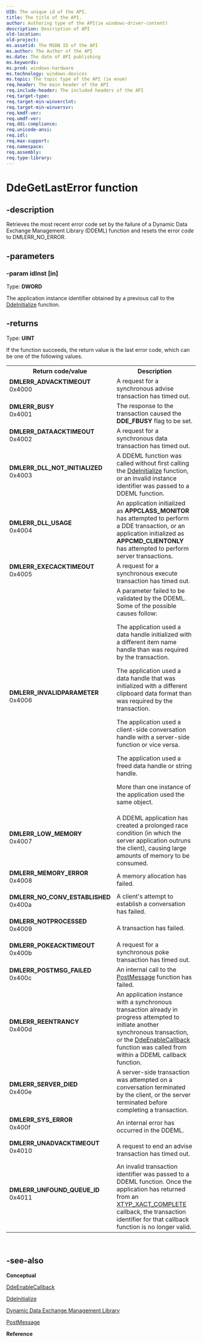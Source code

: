 ```yaml
---
UID: The unique id of the API.
title: The title of the API.
author: Authoring type of the API(ie windows-driver-content)
description: Description of API
old-location: 
old-project: 
ms.assetid: The MSDN ID of the API
ms.author: The Author of the API
ms.date: The date of API publishing
ms.keywords: 
ms.prod: windows-hardware
ms.technology: windows-devices
ms.topic: The topic type of the API (ie enum)
req.header: The main header of the API
req.include-header: The included headers of the API
req.target-type: 
req.target-min-winverclnt: 
req.target-min-winversvr: 
req.kmdf-ver: 
req.umdf-ver: 
req.ddi-compliance: 
req.unicode-ansi: 
req.idl: 
req.max-support: 
req.namespace: 
req.assembly: 
req.type-library: 
---
```


# DdeGetLastError function


## -description


Retrieves the most recent error code set by the failure of a Dynamic Data Exchange Management Library (DDEML) function and resets the error code to DMLERR_NO_ERROR. 


## -parameters




### -param idInst [in]

Type: <b>DWORD</b>

The application instance identifier obtained by a previous call to the <a href="https://msdn.microsoft.com/ea679d2b-8c03-4706-b6a8-37a99c6d61d1">DdeInitialize</a> function. 


## -returns



Type: <b>UINT</b>

If the function succeeds, the return value is the last error code, which can be one of the following values.

<table>
<tr>
<th>Return code/value</th>
<th>Description</th>
</tr>
<tr>
<td width="40%">
<dl>
<dt><b>DMLERR_ADVACKTIMEOUT</b></dt>
<dt>0x4000</dt>
</dl>
</td>
<td width="60%">
A request for a synchronous advise transaction has timed out.

</td>
</tr>
<tr>
<td width="40%">
<dl>
<dt><b>DMLERR_BUSY</b></dt>
<dt>0x4001</dt>
</dl>
</td>
<td width="60%">
The response to the transaction caused the <b>DDE_FBUSY</b> flag to be set.

</td>
</tr>
<tr>
<td width="40%">
<dl>
<dt><b>DMLERR_DATAACKTIMEOUT</b></dt>
<dt>0x4002</dt>
</dl>
</td>
<td width="60%">
A request for a synchronous data transaction has timed out.

</td>
</tr>
<tr>
<td width="40%">
<dl>
<dt><b>DMLERR_DLL_NOT_INITIALIZED</b></dt>
<dt>0x4003</dt>
</dl>
</td>
<td width="60%">
A DDEML function was called without first calling the <a href="https://msdn.microsoft.com/ea679d2b-8c03-4706-b6a8-37a99c6d61d1">DdeInitialize</a> function, or an invalid instance identifier was passed to a DDEML function.

</td>
</tr>
<tr>
<td width="40%">
<dl>
<dt><b>DMLERR_DLL_USAGE</b></dt>
<dt>0x4004</dt>
</dl>
</td>
<td width="60%">
An application initialized as <b>APPCLASS_MONITOR</b> has attempted to perform a DDE transaction, or an application initialized as <b>APPCMD_CLIENTONLY</b> has attempted to perform server transactions.

</td>
</tr>
<tr>
<td width="40%">
<dl>
<dt><b>DMLERR_EXECACKTIMEOUT</b></dt>
<dt>0x4005</dt>
</dl>
</td>
<td width="60%">
A request for a synchronous execute transaction has timed out.

</td>
</tr>
<tr>
<td width="40%">
<dl>
<dt><b>DMLERR_INVALIDPARAMETER</b></dt>
<dt>0x4006</dt>
</dl>
</td>
<td width="60%">
A parameter failed to be validated by the DDEML. Some of the possible causes follow: 

The application used a data handle initialized with a different item name handle than was required by the transaction. 

The application used a data handle that was initialized with a different clipboard data format than was required by the transaction. 

The application used a client-side conversation handle with a server-side function or vice versa. 

The application used a freed data handle or string handle. 

More than one instance of the application used the same object.

</td>
</tr>
<tr>
<td width="40%">
<dl>
<dt><b>DMLERR_LOW_MEMORY</b></dt>
<dt>0x4007</dt>
</dl>
</td>
<td width="60%">
A DDEML application has created a prolonged race condition (in which the server application outruns the client), causing large amounts of memory to be consumed.

</td>
</tr>
<tr>
<td width="40%">
<dl>
<dt><b>DMLERR_MEMORY_ERROR</b></dt>
<dt>0x4008</dt>
</dl>
</td>
<td width="60%">
A memory allocation has failed.

</td>
</tr>
<tr>
<td width="40%">
<dl>
<dt><b>DMLERR_NO_CONV_ESTABLISHED</b></dt>
<dt>0x400a</dt>
</dl>
</td>
<td width="60%">
A client's attempt to establish a conversation has failed.

</td>
</tr>
<tr>
<td width="40%">
<dl>
<dt><b>DMLERR_NOTPROCESSED</b></dt>
<dt>0x4009</dt>
</dl>
</td>
<td width="60%">
A transaction has failed.

</td>
</tr>
<tr>
<td width="40%">
<dl>
<dt><b>DMLERR_POKEACKTIMEOUT</b></dt>
<dt>0x400b</dt>
</dl>
</td>
<td width="60%">
A request for a synchronous poke transaction has timed out.

</td>
</tr>
<tr>
<td width="40%">
<dl>
<dt><b>DMLERR_POSTMSG_FAILED</b></dt>
<dt>0x400c</dt>
</dl>
</td>
<td width="60%">
An internal call to the <a href="https://msdn.microsoft.com/5357de37-1e44-4e4a-bdae-b5a386032dd4">PostMessage</a> function has failed.

</td>
</tr>
<tr>
<td width="40%">
<dl>
<dt><b>DMLERR_REENTRANCY</b></dt>
<dt>0x400d</dt>
</dl>
</td>
<td width="60%">
An application instance with a synchronous transaction already in progress attempted to initiate another synchronous transaction, or the <a href="https://msdn.microsoft.com/1fb9c17b-829a-4c7e-947b-41b15b0db142">DdeEnableCallback</a> function was called from within a DDEML callback function.

</td>
</tr>
<tr>
<td width="40%">
<dl>
<dt><b>DMLERR_SERVER_DIED</b></dt>
<dt>0x400e</dt>
</dl>
</td>
<td width="60%">
A server-side transaction was attempted on a conversation terminated by the client, or the server terminated before completing a transaction.

</td>
</tr>
<tr>
<td width="40%">
<dl>
<dt><b>DMLERR_SYS_ERROR</b></dt>
<dt>0x400f</dt>
</dl>
</td>
<td width="60%">
An internal error has occurred in the DDEML.

</td>
</tr>
<tr>
<td width="40%">
<dl>
<dt><b>DMLERR_UNADVACKTIMEOUT</b></dt>
<dt>0x4010</dt>
</dl>
</td>
<td width="60%">
A request to end an advise transaction has timed out.

</td>
</tr>
<tr>
<td width="40%">
<dl>
<dt><b>DMLERR_UNFOUND_QUEUE_ID</b></dt>
<dt>0x4011</dt>
</dl>
</td>
<td width="60%">
An invalid transaction identifier was passed to a DDEML function. Once the application has returned from an <a href="https://msdn.microsoft.com/d34a6fab-0e3c-44fe-b25f-7011228fe261">XTYP_XACT_COMPLETE</a> callback, the transaction identifier for that callback function is no longer valid.

</td>
</tr>
</table>
 




## -see-also




<b>Conceptual</b>



<a href="https://msdn.microsoft.com/1fb9c17b-829a-4c7e-947b-41b15b0db142">DdeEnableCallback</a>



<a href="https://msdn.microsoft.com/ea679d2b-8c03-4706-b6a8-37a99c6d61d1">DdeInitialize</a>



<a href="https://msdn.microsoft.com/f22d4a10-58b9-4f62-bbc3-3cbeb3246923">Dynamic Data Exchange Management Library</a>



<a href="https://msdn.microsoft.com/5357de37-1e44-4e4a-bdae-b5a386032dd4">PostMessage</a>



<b>Reference</b>
 

 

